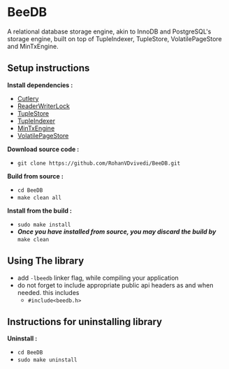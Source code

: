 # BeeDB
A relational database storage engine, akin to InnoDB and PostgreSQL's storage engine, built on top of TupleIndexer, TupleStore, VolatilePageStore and MinTxEngine.

## Setup instructions
**Install dependencies :**
 * [Cutlery](https://github.com/RohanVDvivedi/Cutlery)
 * [ReaderWriterLock](https://github.com/RohanVDvivedi/ReaderWriterLock)
 * [TupleStore](https://github.com/RohanVDvivedi/TupleStore)
 * [TupleIndexer](https://github.com/RohanVDvivedi/TupleIndexer)
 * [MinTxEngine](https://github.com/RohanVDvivedi/MinTxEngine)
 * [VolatilePageStore](https://github.com/RohanVDvivedi/VolatilePageStore)

**Download source code :**
 * `git clone https://github.com/RohanVDvivedi/BeeDB.git`

**Build from source :**
 * `cd BeeDB`
 * `make clean all`

**Install from the build :**
 * `sudo make install`
 * ***Once you have installed from source, you may discard the build by*** `make clean`

## Using The library
 * add `-lbeedb` linker flag, while compiling your application
 * do not forget to include appropriate public api headers as and when needed. this includes
   * `#include<beedb.h>`

## Instructions for uninstalling library

**Uninstall :**
 * `cd BeeDB`
 * `sudo make uninstall`
